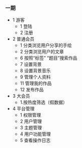 ### 一期

- 1 游客
  - 1 登陆
  - 2 注册
- 2 普通会员
  - 1 分类浏览用户分享的手绘
  - 2 分类浏览用户的文章
  - 6 按照“标签” “题目”搜索作品
  - 7 设置背景
  - 8 设置背景音乐
  - 9 管理个人资料
  - 11 管理我的作品
  - 12 发布作品
- 3 大会员
  - 1.按热度筛选（假数据）
- 4 平台管理
  - 1 权限管理
  - 2 用户管理
  - 3 主题管理
  - 4 用户功能管理
  - 5 查看操作日志